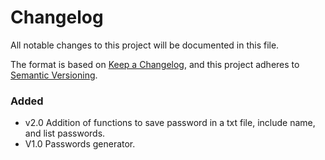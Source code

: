 # Changelog

All notable changes to this project will be documented in this file.

The format is based on [Keep a Changelog](https://keepachangelog.com/en/1.1.0/),
and this project adheres to [Semantic Versioning](https://semver.org/spec/v2.0.0.html).

### Added 
- v2.0 Addition of functions to save password in a txt file, include name, and list passwords.
- V1.0 Passwords generator.
